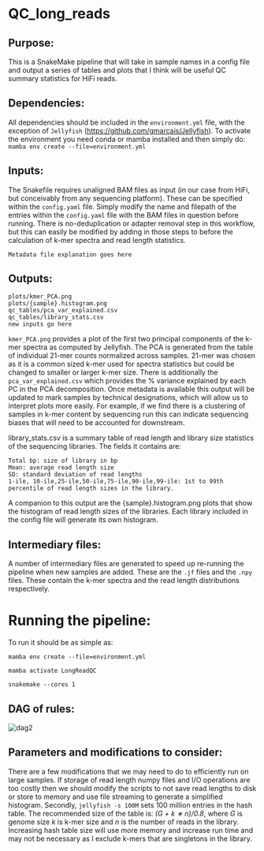 # QC_long_reads

## Purpose:
This is a SnakeMake pipeline that will take in sample names in a config file and output a series of tables and plots that I think will be useful QC summary statistics for HiFi reads. 

## Dependencies:
All dependencies should be included in the `environment.yml` file, with the exception of `Jellyfish` (https://github.com/gmarcais/Jellyfish). To activate the environment you need conda or mamba installed and then simply do: `mamba env create --file=environment.yml`

## Inputs:
The Snakefile requires unaligned BAM files as input (in our case from HiFi, but conceivably from any sequencing platform). These can be specified within the `config.yaml` file. Simply modify the name and filepath of the entries within the `config.yaml` file with the BAM files in question before running. There is no-deduplication or adapter removal step in this workflow, but this can easily be modified by adding in those steps to before the calculation of k-mer spectra and read length statistics. 

    Metadata file explanation goes here

## Outputs:
    plots/kmer_PCA.png
    plots/{sample}.histogram.png
    qc_tables/pca_var_explained.csv
    qc_tables/library_stats.csv
    new inputs go here


`kmer_PCA.png` provides a plot of the first two principal components of the k-mer spectra as computed by Jellyfish. The PCA is generated from the table of individual 21-mer counts normalized across samples. 21-mer was chosen as it is a common sized k-mer used for spectra statistics but could be changed to smaller or larger k-mer size. There is additionally the `pca_var_explained.csv` which provides the % variance explained by each PC in the PCA decomposition. Once metadata is available this output will be updated to mark samples by technical designations, which will allow us to interpret plots more easily. For example, if we find there is a clustering of samples in k-mer content by sequencing run this can indicate sequencing biases that will need to be accounted for downstream.

library_stats.csv is a summary table of read length and library size statistics of the sequencing libraries. The fields it contains are: 
    
    Total bp: size of library in bp
    Mean: average read length size
    SD: standard deviation of read lengths
    1-ile, 10-ile,25-ile,50-ile,75-ile,90-ile,99-ile: 1st to 99th percentile of read length sizes in the library.
    
A companion to this output are the {sample}.histogram.png plots that show the histogram of read length sizes of the libraries. Each library included in the config file will generate its own histogram.

## Intermediary files:
A number of intermediary files are generated to speed up re-running the pipeline when new samples are added. These are the `.jf` files and the `.npy` files. These contain the k-mer spectra and the read length distributions respectively.

# Running the pipeline:

To run it should be as simple as:

`mamba env create --file=environment.yml`

`mamba activate LongReadQC`

`snakemake --cores 1`

## DAG of rules:
![dag2](https://github.com/is-the-biologist/QC_long_reads/assets/20618833/e663bb71-1ebe-43fe-bcf7-50da9b5ccca9)

## Parameters and modifications to consider:
There are a few modifications that we may need to do to efficiently run on large samples. If storage of read length numpy files and I/O operations are too costly then we should modify the scripts to not save read lengths to disk or store to memory and use file streaming to generate a simplified histogram. Secondly, `jellyfish -s 100M` sets 100 million entries in the hash table. The recommended size of the table is: _(G + k ∗ n)/0.8_, where _G_ is genome size _k_ is k-mer size and _n_ is the number of reads in the library. Increasing hash table size will use more memory and increase run time and may not be necessary as I exclude k-mers that are singletons in the library. 



